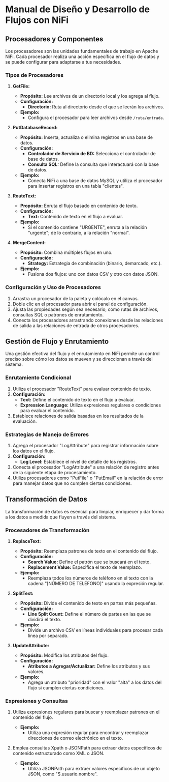 
# Manual de Diseño y Desarrollo de Flujos con NiFi

## Procesadores y Componentes

Los procesadores son las unidades fundamentales de trabajo en Apache NiFi. Cada procesador realiza una acción específica en el flujo de datos y se puede configurar para adaptarse a tus necesidades.

### Tipos de Procesadores

1. **GetFile:**
    - **Propósito:** Lee archivos de un directorio local y los agrega al flujo.
    - **Configuración:**
        - **Directorio:** Ruta al directorio desde el que se leerán los archivos.
    - **Ejemplo:**
        - Configura el procesador para leer archivos desde `/ruta/entrada`.

2. **PutDatabaseRecord:**
    - **Propósito:** Inserta, actualiza o elimina registros en una base de datos.
    - **Configuración:**
        - **Controlador de Servicio de BD:** Selecciona el controlador de base de datos.
        - **Consulta SQL:** Define la consulta que interactuará con la base de datos.
    - **Ejemplo:**
        - Conecta NiFi a una base de datos MySQL y utiliza el procesador para insertar registros en una tabla "clientes".

3. **RouteText:**
    - **Propósito:** Enruta el flujo basado en contenido de texto.
    - **Configuración:**
        - **Text:** Contenido de texto en el flujo a evaluar.
    - **Ejemplo:**
        - Si el contenido contiene "URGENTE", enruta a la relación "urgente"; de lo contrario, a la relación "normal".

4. **MergeContent:**
    - **Propósito:** Combina múltiples flujos en uno.
    - **Configuración:**
        - **Strategy:** Estrategia de combinación (binario, demarcado, etc.).
    - **Ejemplo:**
        - Fusiona dos flujos: uno con datos CSV y otro con datos JSON.

### Configuración y Uso de Procesadores

1. Arrastra un procesador de la paleta y colócalo en el canvas.
2. Doble clic en el procesador para abrir el panel de configuración.
3. Ajusta las propiedades según sea necesario, como rutas de archivos, consultas SQL o patrones de enrutamiento.
4. Conecta los procesadores arrastrando conexiones desde las relaciones de salida a las relaciones de entrada de otros procesadores.

## Gestión de Flujo y Enrutamiento

Una gestión efectiva del flujo y el enrutamiento en NiFi permite un control preciso sobre cómo los datos se mueven y se direccionan a través del sistema.

### Enrutamiento Condicional

1. Utiliza el procesador "RouteText" para evaluar contenido de texto.
2. **Configuración:**
    - **Text:** Define el contenido de texto en el flujo a evaluar.
    - **Expression Language:** Utiliza expresiones regulares o condiciones para evaluar el contenido.
3. Establece relaciones de salida basadas en los resultados de la evaluación.

### Estrategias de Manejo de Errores

1. Agrega el procesador "LogAttribute" para registrar información sobre los datos en el flujo.
2. **Configuración:**
    - **Log Level:** Establece el nivel de detalle de los registros.
3. Conecta el procesador "LogAttribute" a una relación de registro antes de la siguiente etapa de procesamiento.
4. Utiliza procesadores como "PutFile" o "PutEmail" en la relación de error para manejar datos que no cumplen ciertas condiciones.

## Transformación de Datos

La transformación de datos es esencial para limpiar, enriquecer y dar forma a los datos a medida que fluyen a través del sistema.

### Procesadores de Transformación

1. **ReplaceText:**
    - **Propósito:** Reemplaza patrones de texto en el contenido del flujo.
    - **Configuración:**
        - **Search Value:** Define el patrón que se buscará en el texto.
        - **Replacement Value:** Especifica el texto de reemplazo.
    - **Ejemplo:**
        - Reemplaza todos los números de teléfono en el texto con la cadena "[NÚMERO DE TELÉFONO]" usando la expresión regular.

2. **SplitText:**
    - **Propósito:** Divide el contenido de texto en partes más pequeñas.
    - **Configuración:**
        - **Line Split Count:** Define el número de partes en las que se dividirá el texto.
    - **Ejemplo:**
        - Divide un archivo CSV en líneas individuales para procesar cada línea por separado.

3. **UpdateAttribute:**
    - **Propósito:** Modifica los atributos del flujo.
    - **Configuración:**
        - **Atributos a Agregar/Actualizar:** Define los atributos y sus valores.
    - **Ejemplo:**
        - Agrega un atributo "prioridad" con el valor "alta" a los datos del flujo si cumplen ciertas condiciones.

### Expresiones y Consultas

1. Utiliza expresiones regulares para buscar y reemplazar patrones en el contenido del flujo.
    - **Ejemplo:**
        - Utiliza una expresión regular para encontrar y reemplazar direcciones de correo electrónico en el texto.

2. Emplea consultas Xpath o JSONPath para extraer datos específicos de contenido estructurado como XML o JSON.
    - **Ejemplo:**
        - Utiliza JSONPath para extraer valores específicos de un objeto JSON, como "$.usuario.nombre".

